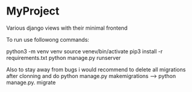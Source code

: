 # MyProject
Various django views with their minimal frontend

To run use followong commands:

python3 -m venv venv 
source venev/bin/activate 
pip3 install -r requirements.txt
python manage.py runserver


Also to stay away from bugs i would recommend to delete all migrations after clonning and do 
python manage.py makemigrations --> python manage.py. migrate
